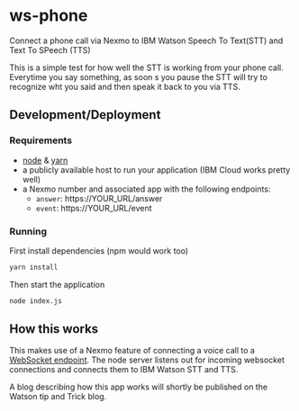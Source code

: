 # ws-phone

Connect a phone call via Nexmo to IBM Watson Speech To Text(STT) and Text To SPeech (TTS)

This is a simple test for how well the STT is working from your phone call. Everytime you say something, as soon s you pause the STT will try to recognize wht you said and then speak it back to you via TTS.

## Development/Deployment

### Requirements

* [node](https://nodejs.org/en/) & [yarn](https://yarnpkg.com)
* a publicly available host to run your application (IBM Cloud works pretty well)
* a Nexmo number and associated app with the following endpoints:
  * `answer`: https://YOUR_URL/answer
  * `event`: https://YOUR_URL/event

### Running

First install dependencies (npm would work too)

```bash
yarn install
```

Then start the application

```bash
node index.js
```

## How this works

This makes use of a Nexmo feature of connecting a voice call to a [WebSocket endpoint](https://docs.nexmo.com/voice/voice-api/websockets).  The node server listens out for incoming websocket connections and connects them to IBM Watson STT and TTS.

A blog describing how this app works will shortly be published on the Watson tip and Trick blog.
